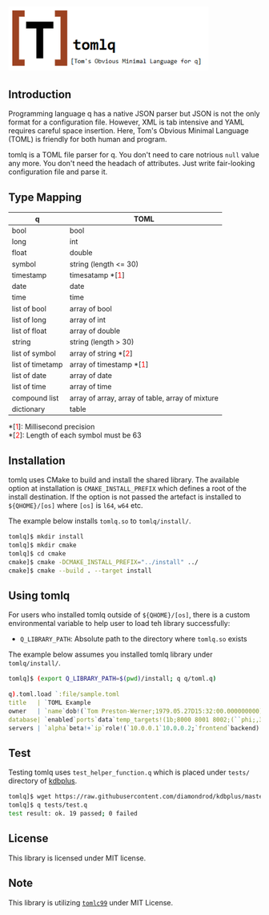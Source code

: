 # <img src="image/toml.PNG" alt="TOML image" width="400"/>

## Introduction

Programming language q has a native JSON parser but JSON is not the only format for a configuration file. However, XML is tab intensive and YAML requires careful space insertion. Here, Tom's Obvious Minimal Language (TOML) is friendly for both human and program.

tomlq is a TOML file parser for q. You don't need to care notrious `null` value any more. You don't need the headach of attributes. Just write fair-looking configuration file and parse it.

## Type Mapping

|q|TOML|
|---|---|
|bool|bool|
|long|int|
|float|double|
|symbol|string (length <= 30)|
|timestamp|timesatamp *[<span style="color: red; ">1</span>]|
|date|date|
|time|time|
|list of bool|array of bool|
|list of long|array of int|
|list of float|array of double|
|string|string (length > 30)|
|list of symbol|array of string *[<span style="color: red; ">2</span>]|
|list of timetamp|array of timestamp *[<span style="color: red; ">1</span>]|
|list of date|array of date|
|list of time|array of time|
|compound list|array of array, array of table, array of mixture|
|dictionary|table|

*[<span style="color: red; ">1</span>]: Millisecond precision<br/>
*[<span style="color: red; ">2</span>]: Length of each symbol must be 63

## Installation

tomlq uses CMake to build and install the shared library. The available option at installation is `CMAKE_INSTALL_PREFIX` which defines a root of the install destination. If the option is not passed the artefact is installed to `${QHOME}/[os]` where `[os]` is `l64`, `w64` etc.

The example below installs `tomlq.so` to `tomlq/install/`.

```sh
tomlq]$ mkdir install
tomlq]$ mkdir cmake
tomlq]$ cd cmake
cmake]$ cmake -DCMAKE_INSTALL_PREFIX="../install" ../
cmake]$ cmake --build . --target install
```

## Using tomlq

For users who installed tomlq outside of `${QHOME}/[os]`, there is a custom environmental variable to help user to load teh library successfully:
- `Q_LIBRARY_PATH`: Absolute path to the directory where `tomlq.so` exists

The example below assumes you installed tomlq library under `tomlq/install/`.

```sh
tomlq]$ (export Q_LIBRARY_PATH=$(pwd)/install; q q/toml.q)
```
```q
q).toml.load `:file/sample.toml
title   | `TOML Example
owner   | `name`dob!(`Tom Preston-Werner;1979.05.27D15:32:00.000000000)
database| `enabled`ports`data`temp_targets!(1b;8000 8001 8002;(``phi;,3.14);`..
servers | `alpha`beta!+`ip`role!(`10.0.0.1`10.0.0.2;`frontend`backend)
```

## Test

Testing tomlq uses `test_helper_function.q` which is placed under `tests/` directory of [kdbplus](https://github.com/diamondrod/kdbplus).
```sh
tomlq]$ wget https://raw.githubusercontent.com/diamondrod/kdbplus/master/tests/test_helper_function.q -O tests/test_helper_function.q
tomlq]$ q tests/test.q
test result: ok. 19 passed; 0 failed
```

## License

This library is licensed under MIT license.

## Note

This library is utilizing [`tomlc99`](https://github.com/cktan/tomlc99) under MIT License.
